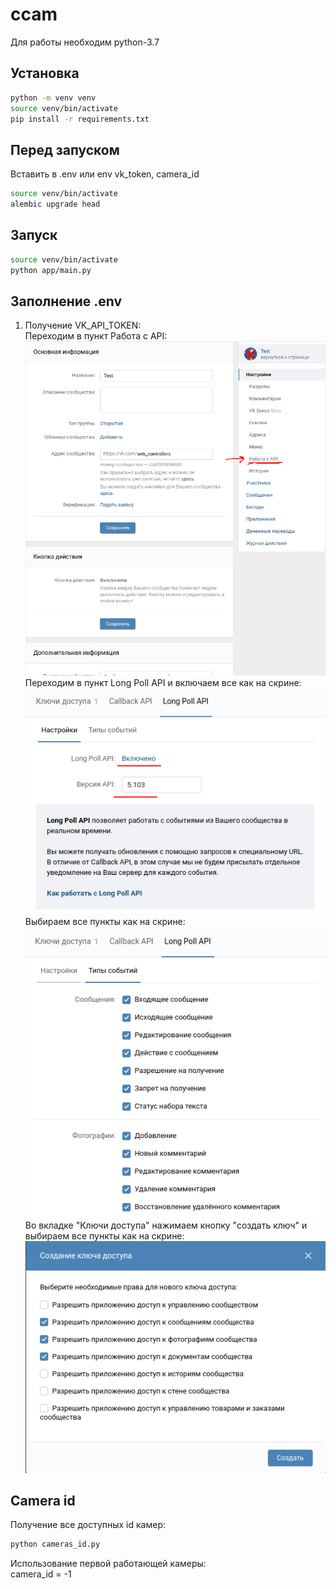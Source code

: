 # ccam

Для работы необходим python-3.7

## Установка
```bash
python -m venv venv
source venv/bin/activate
pip install -r requirements.txt
```

## Перед запуском
Вставить в .env или env vk_token, camera_id
```bash
source venv/bin/activate
alembic upgrade head
```

## Запуск
```bash
source venv/bin/activate
python app/main.py
```

## Заполнение .env
1) Получение VK_API_TOKEN:  
Переходим в пункт Работа с API:
![Работа с API](./readme_images/1_vk.png)  
Переходим в пункт Long Poll API и включаем все как на скрине:
![Long Poll API](./readme_images/2_vk.png)  
Выбираем все пункты как на скрине:
![Все пункты](./readme_images/3_vk.png)  
Во вкладке "Ключи доступа" нажимаем кнопку "создать ключ" и выбираем все пункты как на скрине:   
![Long Poll API](./readme_images/4_vk.png)  

## Camera id
Получение все доступных id камер:
```bash
python cameras_id.py
```
Использование первой работающей камеры:  
camera_id = -1